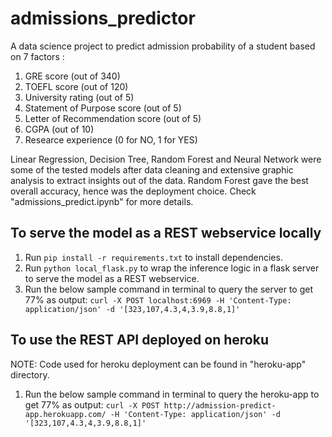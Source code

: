 # admissions_predictor

A data science project to predict admission probability of a student based on 7 factors : 
1. GRE score (out of 340)
2. TOEFL score (out of 120)
3. University rating (out of 5)
4. Statement of Purpose score (out of 5)
5. Letter of Recommendation score (out of 5)
6. CGPA (out of 10)
7. Researce experience (0 for NO, 1 for YES)

Linear Regression, Decision Tree, Random Forest and Neural Network were some of the tested models after data cleaning and extensive graphic analysis to extract insights out of the data. Random Forest gave the best overall accuracy, hence was the deployment choice. Check "admissions_predict.ipynb" for more details.

## To serve the model as a REST webservice locally
1. Run `pip install -r requirements.txt` to install dependencies.
2. Run `python local_flask.py` to wrap the inference logic in a flask server to serve the model as a REST webservice.
3. Run the below sample command in terminal to query the server to get 77% as output:
`curl -X POST localhost:6969 -H 'Content-Type: application/json' -d '[323,107,4.3,4,3.9,8.8,1]'`

## To use the REST API deployed on heroku
NOTE: Code used for heroku deployment can be found in "heroku-app" directory.
1. Run the below sample command in terminal to query the heroku-app to get 77% as output:
`curl -X POST http://admission-predict-app.herokuapp.com/ -H 'Content-Type: application/json' -d '[323,107,4.3,4,3.9,8.8,1]'`
